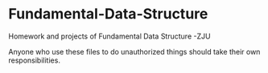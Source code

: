 # Fundamental-Data-Structure
Homework and projects of Fundamental Data Structure -ZJU

Anyone who use these files to do unauthorized things should take their own responsibilities.
